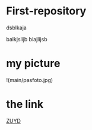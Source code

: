# First-repository


dsblkaja

balkjslijb
biajlijsb

# my picture

!(main/pasfoto.jpg)

# the link


[ZUYD](https://www.zuyd.nl/) 


